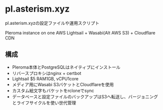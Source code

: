 # pl.asterism.xyz

pl.asterism.xyzの設定ファイルや運用スクリプト

Pleroma instance on one AWS Lightsail + Wasabi(Alt AWS S3) + Cloudflare CDN

## 構成

- Pleroma本体とPostgreSQLはネイティブにインストール
- リバースプロキシはnginx + certbot
- Lightsail $5 RAM1GB, vCPU1core
- メディア用にWasabi S3バケットとCloudflareを使用
- カスタム絵文字もバケットをrcloneでsync
- データベースと設定ファイルのバックアップはS3へ転送し、バージョニングとライフサイクルを使い世代管理
